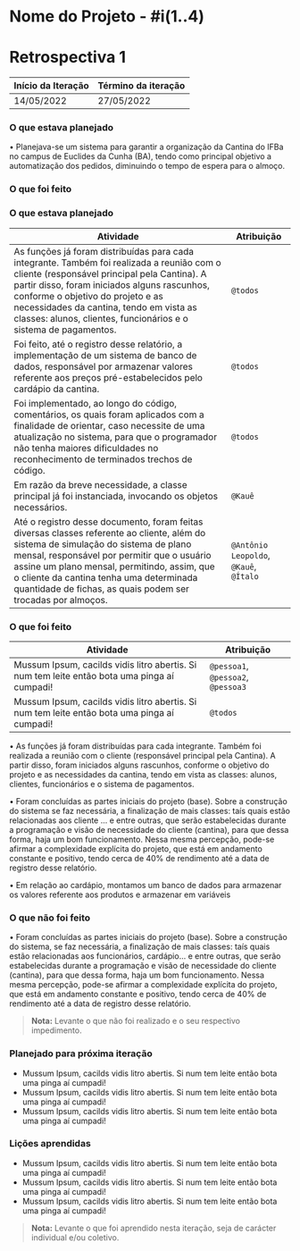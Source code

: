 # Nome do Projeto - #i(1..4)

# Retrospectiva 1

| Início da Iteração | Término da iteração |
| ------------------ | ------------------- |
| 14/05/2022         | 27/05/2022          |


### O que estava planejado
• Planejava-se um sistema para garantir a organização da Cantina do IFBa no campus de Euclides da Cunha (BA), tendo como principal objetivo a automatização dos pedidos, diminuindo o tempo de espera para o almoço.

### O que foi feito

### O que estava planejado
| Atividade                                                    | Atribuição                         |
| ------------------------------------------------------------ | ---------------------------------- |
| As funções já foram distribuídas para cada integrante. Também foi realizada a reunião com o cliente (responsável principal pela Cantina). A partir disso, foram iniciados alguns rascunhos, conforme o objetivo do projeto e as necessidades da cantina, tendo em vista as classes: alunos, clientes, funcionários e o sistema de pagamentos. | `@todos` |
| Foi feito, até o registro desse relatório, a implementação de um sistema de banco de dados, responsável por armazenar valores referente aos preços pré-estabelecidos pelo cardápio da cantina.  | `@todos`                           |
| Foi implementado, ao longo do código, comentários, os quais foram aplicados com a finalidade de orientar, caso necessite de uma atualização no sistema, para que o programador não tenha maiores dificuldades no reconhecimento de terminados trechos de código.   | `@todos`                           |
| Em razão da breve necessidade, a classe principal já foi instanciada, invocando os objetos necessários.   | `@Kauê`                           |
| Até o registro desse documento, foram feitas diversas classes referente ao cliente, além do sistema de simulação do sistema de plano mensal, responsável por permitir que o usuário assine um plano mensal, permitindo, assim, que o cliente da cantina tenha uma determinada quantidade de fichas, as quais podem ser trocadas por almoços.   | `@Antônio Leopoldo`, `@Kauê`, `@Ítalo`                            |

### O que foi feito
| Atividade                                                    | Atribuição                         |
| ------------------------------------------------------------ | ---------------------------------- |
| Mussum Ipsum, cacilds vidis litro abertis. Si num tem leite então bota uma pinga aí cumpadi! | `@pessoa1`, `@pessoa2`, `@pessoa3` |
| Mussum Ipsum, cacilds vidis litro abertis. Si num tem leite então bota uma pinga aí cumpadi! | `@todos`                           |

• As funções já foram distribuídas para cada integrante. Também foi realizada a reunião com o cliente (responsável principal pela Cantina). A partir disso, foram iniciados alguns rascunhos, conforme o objetivo do projeto e as necessidades da cantina, tendo em vista as classes: alunos, clientes, funcionários e o sistema de pagamentos.

• Foram concluídas as partes iniciais do projeto (base). Sobre a construção do sistema se faz necessária, a finalização de mais classes: taís quais estão relacionadas aos cliente ... e entre outras, que serão estabelecidas durante a programação e visão de necessidade do cliente (cantina), para que dessa forma, haja um bom funcionamento. Nessa mesma percepção, pode-se afirmar a complexidade explícita do projeto, que está em andamento constante e positivo, tendo cerca de 40% de rendimento até a data de registro desse relatório.

• Em relação ao cardápio, montamos um banco de dados para armazenar os valores referente aos produtos e armazenar em variáveis

### O que não foi feito
• Foram concluídas as partes iniciais do projeto (base). Sobre a construção do sistema, se faz necessária, a finalização de mais classes: taís quais estão relacionadas aos funcionários, cardápio... e entre outras, que serão estabelecidas durante a programação e visão de necessidade do cliente (cantina), para que dessa forma, haja um bom funcionamento. Nessa mesma percepção, pode-se afirmar a complexidade explícita do projeto, que está em andamento constante e positivo, tendo cerca de 40% de rendimento até a data de registro desse relatório.
> **Nota:** Levante o que não foi realizado e o seu respectivo impedimento.

### Planejado para próxima iteração
* Mussum Ipsum, cacilds vidis litro abertis. Si num tem leite então bota uma pinga aí cumpadi!
* Mussum Ipsum, cacilds vidis litro abertis. Si num tem leite então bota uma pinga aí cumpadi!
* Mussum Ipsum, cacilds vidis litro abertis. Si num tem leite então bota uma pinga aí cumpadi! 

### Lições aprendidas
* Mussum Ipsum, cacilds vidis litro abertis. Si num tem leite então bota uma pinga aí cumpadi!
* Mussum Ipsum, cacilds vidis litro abertis. Si num tem leite então bota uma pinga aí cumpadi!
* Mussum Ipsum, cacilds vidis litro abertis. Si num tem leite então bota uma pinga aí cumpadi!

> **Nota:** Levante o que foi aprendido nesta iteração, seja de carácter individual e/ou coletivo.
